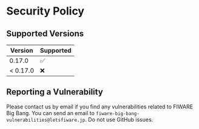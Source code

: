 # Security Policy

## Supported Versions

| Version  | Supported          |
| -------- | ------------------ |
| 0.17.0   | :white_check_mark: |
| < 0.17.0 | :x:                |

## Reporting a Vulnerability

Please contact us by email if you find any vulnerabilities related to FIWARE Big Bang.
You can send an email to `fiware-big-bang-vulnerabilities@letsfiware.jp`. Do not use GitHub issues.
